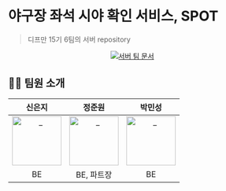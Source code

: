 # 야구장 좌석 시야 확인 서비스, SPOT

> 디프만 15기 6팀의 서버 repository

<div align=center>

[![서버 팀 문서](http://img.shields.io/badge/-서버_팀_문서-81B441?style=flat&logo=Pinboard&logoColor=white)](https://github.com/depromeet/SPOT-server/wiki)

</div>

## 🧑‍💻 팀원 소개

<div align=center>

|      신은지      |                                                           정준원                                                           |                                                            박민성                                                            |
| :------------: |:-----------------------------------------------------------------------------------------------------------------------:|:-------------------------------------------------------------------------------------------------------------------------:|
| <a href="https://github.com/EunjiShin"> <img src="https://avatars.githubusercontent.com/EunjiShin" width=100px alt="_"/> </a> | <a href="https://github.com/wjdwnsdnjs13"> <img src="https://avatars.githubusercontent.com/u/67488973?v=4" width=100px alt="_"/> </a> | <a href="https://github.com/pminsung12"> <img src="https://avatars.githubusercontent.com/u/52368015?v=4" width=100px alt="_"/> </a> |
| BE |                                                         BE, 파트장                                                          |                                                          BE                                                           | 

</div>